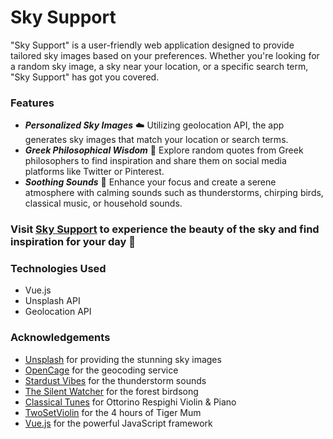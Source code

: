 <h1>Sky Support</h1>
"Sky Support" is a user-friendly web application designed to provide tailored sky images based on your preferences. Whether you're looking for a random sky image, a sky near your location, or a specific search term, "Sky Support" has got you covered.

<h3>Features</h3>
<ul>
  <li><b><i>Personalized Sky Images</i></b> ☁️ Utilizing geolocation API, the app generates sky images that match your location or search terms.</li>
   <li><b><i>Greek Philosophical Wisdom</i></b> 🏺 Explore random quotes from Greek philosophers to find inspiration and share them on social media platforms like Twitter or Pinterest.</li>
   <li><b><i>Soothing Sounds</i></b> 🎵 Enhance your focus and create a serene atmosphere with calming sounds such as thunderstorms, chirping birds, classical music, or household sounds.</li>
</ul>
 <h3>Visit <a href="https://skysupport.netlify.app/">Sky Support</a> to experience the beauty of the sky and find inspiration for your day 🌌 </h3>

<h3>Technologies Used</h3>
<ul>
  <li>Vue.js</li>
  <li>Unsplash API</li>
  <li>Geolocation API</li>
</ul>
<h3>Acknowledgements</h3>
  <ul>
    <li><a href="https://unsplash.com/">Unsplash</a> for providing the stunning sky images</li>
    <li><a href="https://opencagedata.com/">OpenCage</a> for the geocoding service</li>
    <li><a href="https://youtube.com/@StardustVibes">Stardust Vibes</a> for the thunderstorm sounds</li>
    <li><a href="https://youtube.com/@TheSilentWatcher">The Silent Watcher</a> for the forest birdsong</li>
    <li><a href="https://youtube.com/@ClassicalTunes">Classical Tunes</a> for Ottorino Respighi Violin & Piano </li>
    <li><a href="https://youtube.com/@twosetviolin">TwoSetViolin</a> for the 4 hours of Tiger Mum </li>
    <li><a href="https://vuejs.org/">Vue.js</a> for the powerful JavaScript framework</li>
  </ul>
